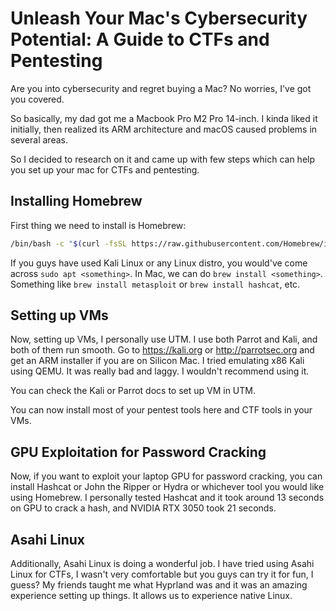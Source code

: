 # Unleash Your Mac's Cybersecurity Potential: A Guide to CTFs and Pentesting

Are you into cybersecurity and regret buying a Mac? No worries, I've got you covered.

So basically, my dad got me a Macbook Pro M2 Pro 14-inch. I kinda liked it initially, then realized its ARM architecture and macOS caused problems in several areas.

So I decided to research on it and came up with few steps which can help you set up your mac for CTFs and pentesting.

## Installing Homebrew

First thing we need to install is Homebrew:

```bash
/bin/bash -c "$(curl -fsSL https://raw.githubusercontent.com/Homebrew/install/HEAD/install.sh)"
```

If you guys have used Kali Linux or any Linux distro, you would've come across `sudo apt <something>`. In Mac, we can do `brew install <something>`. Something like `brew install metasploit` or `brew install hashcat`, etc.

## Setting up VMs

Now, setting up VMs, I personally use UTM. I use both Parrot and Kali, and both of them run smooth. Go to https://kali.org or http://parrotsec.org and get an ARM installer if you are on Silicon Mac. I tried emulating x86 Kali using QEMU. It was really bad and laggy. I wouldn't recommend using it.

You can check the Kali or Parrot docs to set up VM in UTM.

You can now install most of your pentest tools here and CTF tools in your VMs.

## GPU Exploitation for Password Cracking

Now, if you want to exploit your laptop GPU for password cracking, you can install Hashcat or John the Ripper or Hydra or whichever tool you would like using Homebrew. I personally tested Hashcat and it took around 13 seconds on GPU to crack a hash, and NVIDIA RTX 3050 took 21 seconds.

## Asahi Linux

Additionally, Asahi Linux is doing a wonderful job. I have tried using Asahi Linux for CTFs, I wasn't very comfortable but you guys can try it for fun, I guess? My friends taught me what Hyprland was and it was an amazing experience setting up things. It allows us to experience native Linux.